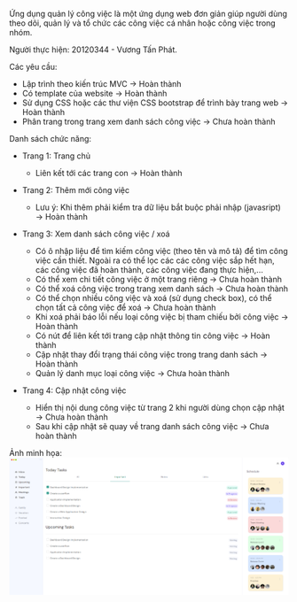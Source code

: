 Ứng dụng quản lý công việc là một ứng dụng web đơn giản giúp người dùng theo dõi, quản lý và tổ chức các công việc cá nhân hoặc công việc trong nhóm.

Người thực hiện: 20120344 - Vương Tấn Phát.

Các yêu cầu:
- Lập trình theo kiến trúc MVC → Hoàn thành
- Có template của website → Hoàn thành
- Sử dụng CSS hoặc các thư viện CSS bootstrap để trình bày trang web → Hoàn thành
- Phân trang trong trang xem danh sách công việc → Chưa hoàn thành

Danh sách chức năng:
- Trang 1: Trang chủ
    + Liên kết tới các trang con → Hoàn thành

- Trang 2: Thêm mới công việc
    + Lưu ý: Khi thêm phải kiểm tra dữ liệu bắt buộc phải nhập (javasript) → Hoàn thành

- Trang 3: Xem danh sách công việc / xoá
    + Có ô nhập liệu để tìm kiếm công việc (theo tên và mô tả) để tìm công việc cần thiết. Ngoài ra có thể lọc các các công việc sắp hết hạn, các công việc đã hoàn thành, các công việc đang thực hiện,... 
    + Có thể xem chi tiết công việc ở một trang riêng → Chưa hoàn thành
    + Có thể xoá công việc trong trang xem danh sách → Chưa hoàn thành
    + Có thể chọn nhiều công việc và xoá (sử dụng check box), có thể chọn tất cả công việc để xoá → Chưa hoàn thành
    + Khi xoá phải báo lỗi nếu loại công việc bị tham chiếu bởi công việc → Hoàn thành
    + Có nút để liên kết tới trang cập nhật thông tin công việc → Hoàn thành
    + Cập nhật thay đổi trạng thái công việc trong trang danh sách → Hoàn thành
    + Quản lý danh mục loại công việc → Chưa hoàn thành

- Trang 4: Cập nhật công việc
    + Hiển thị nội dung công việc từ trang 2 khi người dùng chọn cập nhật → Chưa hoàn thành
    + Sau khi cập nhật sẽ quay về trang danh sách công việc → Chưa hoàn thành

Ảnh minh họa:
![alt text](image.png)